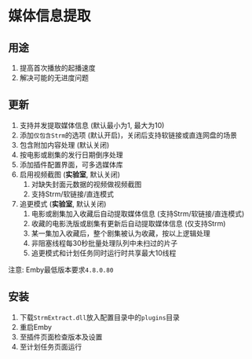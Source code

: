 # 媒体信息提取

## 用途

1. 提高首次播放的起播速度
2. 解决可能的无进度问题

## 更新

1. 支持并发提取媒体信息 (默认最小为1, 最大为10)
2. 添加`仅包含Strm`的选项 (默认开启)，关闭后支持软链接或直连网盘的场景
3. 包含附加内容处理 (默认关闭)
4. 按电影或剧集的发行日期倒序处理
5. 添加插件配置界面，可多选媒体库
6. 启用视频截图 (**实验室**, 默认关闭)
   1. 对缺失封面元数据的视频做视频截图
   2. 支持Strm/软链接/直连模式
7. 追更模式 (**实验室**, 默认关闭)
   1. 电影或剧集加入收藏后自动提取媒体信息 (支持Strm/软链接/直连模式)
   2. 收藏的电影洗版或剧集有更新后自动提取媒体信息 (仅支持Strm)
   3. 某一集加入收藏后，整个剧集被认为收藏，按以上逻辑处理
   4. 非阻塞线程每30秒批量处理队列中未扫过的片子
   5. 追更模式和计划任务同时运行时共享最大10线程

注意: Emby最低版本要求`4.8.0.80`

## 安装

1. 下载`StrmExtract.dll`放入配置目录中的`plugins`目录
2. 重启Emby
3. 至插件页面检查版本及设置
4. 至计划任务页面运行

